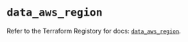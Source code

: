 # `data_aws_region`

Refer to the Terraform Registory for docs: [`data_aws_region`](https://registry.terraform.io/providers/hashicorp/aws/5.8.0/docs/data-sources/region).
